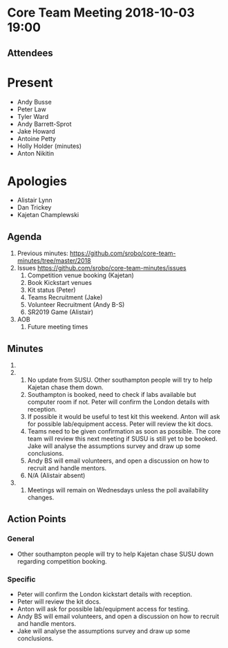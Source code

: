 # Core Team Meeting 2018-10-03 19:00

## Attendees
# Present
- Andy Busse
- Peter Law
- Tyler Ward
- Andy Barrett-Sprot
- Jake Howard
- Antoine Petty
- Holly Holder (minutes)
- Anton Nikitin

# Apologies
- Alistair Lynn
- Dan Trickey
- Kajetan Champlewski

## Agenda
1. Previous minutes: https://github.com/srobo/core-team-minutes/tree/master/2018
2. Issues https://github.com/srobo/core-team-minutes/issues
	1. Competition venue booking (Kajetan)
	2. Book Kickstart venues
	3. Kit status (Peter)
	4. Teams Recruitment (Jake)
	5. Volunteer Recruitment (Andy B-S)
	6. SR2019 Game (Alistair)
3. AOB
	1. Future meeting times

## Minutes
1.
2.
	1. No update from SUSU. Other southampton people will try to help Kajetan chase them down.
	2. Southampton is booked, need to check if labs available but computer room if not. Peter will confirm the London details with reception.
	3. If possible it would be useful to test kit this weekend. Anton will ask for possible lab/equipment access. Peter will review the kit docs.
	4. Teams need to be given confirmation as soon as possible. The core team will review this next meeting if SUSU is still yet to be booked. Jake will analyse the assumptions survey and draw up some conclusions.
	5. Andy BS will email volunteers, and open a discussion on how to recruit and handle mentors.
	6. N/A (Alistair absent)
3.
	1. Meetings will remain on Wednesdays unless the poll availability changes.

## Action Points

### General
- Other southampton people will try to help Kajetan chase SUSU down regarding competition booking.

### Specific
- Peter will confirm the London kickstart details with reception.
- Peter will review the kit docs.
- Anton will ask for possible lab/equipment access for testing.
- Andy BS will email volunteers, and open a discussion on how to recruit and handle mentors.
- Jake will analyse the assumptions survey and draw up some conclusions.
